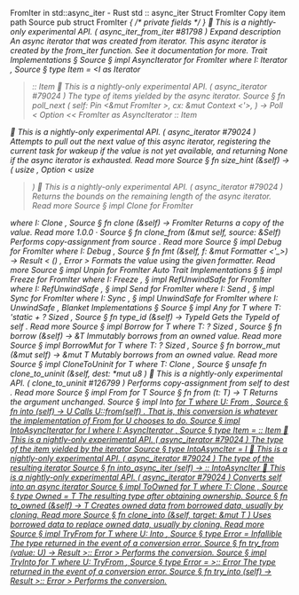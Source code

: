 FromIter in std::async_iter - Rust
std
::
async_iter
Struct
FromIter
Copy item path
Source
pub struct FromIter<I> {
/* private fields */
}
🔬
This is a nightly-only experimental API. (
async_iter_from_iter
#81798
)
Expand description
An async iterator that was created from iterator.
This async iterator is created by the
from_iter
function.
See it documentation for more.
Trait Implementations
§
Source
§
impl<I>
AsyncIterator
for
FromIter
<I>
where
    I:
Iterator
,
Source
§
type
Item
= <I as
Iterator
>::
Item
🔬
This is a nightly-only experimental API. (
async_iterator
#79024
)
The type of items yielded by the async iterator.
Source
§
fn
poll_next
(
    self:
Pin
<&mut
FromIter
<I>>,
    _cx: &mut
Context
<'_>,
) ->
Poll
<
Option
<<
FromIter
<I> as
AsyncIterator
>::
Item
>>
🔬
This is a nightly-only experimental API. (
async_iterator
#79024
)
Attempts to pull out the next value of this async iterator, registering the
current task for wakeup if the value is not yet available, and returning
None
if the async iterator is exhausted.
Read more
Source
§
fn
size_hint
(&self) -> (
usize
,
Option
<
usize
>)
🔬
This is a nightly-only experimental API. (
async_iterator
#79024
)
Returns the bounds on the remaining length of the async iterator.
Read more
Source
§
impl<I>
Clone
for
FromIter
<I>
where
    I:
Clone
,
Source
§
fn
clone
(&self) ->
FromIter
<I>
Returns a copy of the value.
Read more
1.0.0
·
Source
§
fn
clone_from
(&mut self, source: &Self)
Performs copy-assignment from
source
.
Read more
Source
§
impl<I>
Debug
for
FromIter
<I>
where
    I:
Debug
,
Source
§
fn
fmt
(&self, f: &mut
Formatter
<'_>) ->
Result
<
()
,
Error
>
Formats the value using the given formatter.
Read more
Source
§
impl<I>
Unpin
for
FromIter
<I>
Auto Trait Implementations
§
§
impl<I>
Freeze
for
FromIter
<I>
where
    I:
Freeze
,
§
impl<I>
RefUnwindSafe
for
FromIter
<I>
where
    I:
RefUnwindSafe
,
§
impl<I>
Send
for
FromIter
<I>
where
    I:
Send
,
§
impl<I>
Sync
for
FromIter
<I>
where
    I:
Sync
,
§
impl<I>
UnwindSafe
for
FromIter
<I>
where
    I:
UnwindSafe
,
Blanket Implementations
§
Source
§
impl<T>
Any
for T
where
    T: 'static + ?
Sized
,
Source
§
fn
type_id
(&self) ->
TypeId
Gets the
TypeId
of
self
.
Read more
Source
§
impl<T>
Borrow
<T> for T
where
    T: ?
Sized
,
Source
§
fn
borrow
(&self) ->
&T
Immutably borrows from an owned value.
Read more
Source
§
impl<T>
BorrowMut
<T> for T
where
    T: ?
Sized
,
Source
§
fn
borrow_mut
(&mut self) ->
&mut T
Mutably borrows from an owned value.
Read more
Source
§
impl<T>
CloneToUninit
for T
where
    T:
Clone
,
Source
§
unsafe fn
clone_to_uninit
(&self, dest:
*mut
u8
)
🔬
This is a nightly-only experimental API. (
clone_to_uninit
#126799
)
Performs copy-assignment from
self
to
dest
.
Read more
Source
§
impl<T>
From
<T> for T
Source
§
fn
from
(t: T) -> T
Returns the argument unchanged.
Source
§
impl<T, U>
Into
<U> for T
where
    U:
From
<T>,
Source
§
fn
into
(self) -> U
Calls
U::from(self)
.
That is, this conversion is whatever the implementation of
From
<T> for U
chooses to do.
Source
§
impl<I>
IntoAsyncIterator
for I
where
    I:
AsyncIterator
,
Source
§
type
Item
= <I as
AsyncIterator
>::
Item
🔬
This is a nightly-only experimental API. (
async_iterator
#79024
)
The type of the item yielded by the iterator
Source
§
type
IntoAsyncIter
= I
🔬
This is a nightly-only experimental API. (
async_iterator
#79024
)
The type of the resulting iterator
Source
§
fn
into_async_iter
(self) -> <I as
IntoAsyncIterator
>::
IntoAsyncIter
🔬
This is a nightly-only experimental API. (
async_iterator
#79024
)
Converts
self
into an async iterator
Source
§
impl<T>
ToOwned
for T
where
    T:
Clone
,
Source
§
type
Owned
= T
The resulting type after obtaining ownership.
Source
§
fn
to_owned
(&self) -> T
Creates owned data from borrowed data, usually by cloning.
Read more
Source
§
fn
clone_into
(&self, target:
&mut T
)
Uses borrowed data to replace owned data, usually by cloning.
Read more
Source
§
impl<T, U>
TryFrom
<U> for T
where
    U:
Into
<T>,
Source
§
type
Error
=
Infallible
The type returned in the event of a conversion error.
Source
§
fn
try_from
(value: U) ->
Result
<T, <T as
TryFrom
<U>>::
Error
>
Performs the conversion.
Source
§
impl<T, U>
TryInto
<U> for T
where
    U:
TryFrom
<T>,
Source
§
type
Error
= <U as
TryFrom
<T>>::
Error
The type returned in the event of a conversion error.
Source
§
fn
try_into
(self) ->
Result
<U, <U as
TryFrom
<T>>::
Error
>
Performs the conversion.
